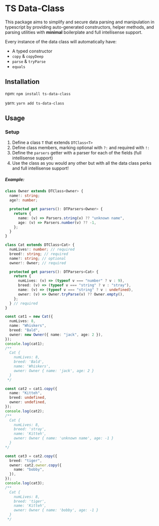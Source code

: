 # TS Data-Class

This package aims to simplify and secure data parsing and manipulation in typescript by providing auto-generated constructors, helper methods, and parsing utilities with **minimal** boilerplate and full intellisense support.

Every instance of the data class will automatically have:

- A typed constructor
- `copy` & `copyDeep`
- `parse` & `tryParse`
- `equals`

## Installation

npm: `npm install ts-data-class`

yarn: `yarn add ts-data-class`

## Usage

### Setup

1. Define a class `T` that extends `DTClass<T>`
2. Define class members, marking optional with `?:` and required with `!:`
3. Define the `parsers` getter with a parser for each of the fields (full intellisense support)
4. Use the class as you would any other but with all the data class perks and full intellisense support!

##### Example:

```typescript
class Owner extends DTClass<Owner> {
  name!: string;
  age?: number;

  protected get parsers(): DTParsers<Owner> {
    return {
      name: (v) => Parsers.string(v) ?? "unknown name",
      age: (v) => Parsers.number(v) ?? -1,
    };
  }
}

class Cat extends DTClass<Cat> {
  numLives!: number; // required
  breed!: string; // required
  name?: string; // optional
  owner!: Owner; // required

  protected get parsers(): DTParsers<Cat> {
    return {
      numLives: (v) => (typeof v === "number" ? v : 9),
      breed: (v) => (typeof v === "string" ? v : "stray"),
      name: (v) => (typeof v === "string" ? v : undefined),
      owner: (v) => Owner.tryParse(v) ?? Owner.empty(),
    };
  } // required
}

const cat1 = new Cat({
  numLives: 8,
  name: "Whiskers",
  breed: "Bald",
  owner: new Owner({ name: "jack", age: 2 }),
});
console.log(cat1);
/**
  Cat {
    numLives: 8,
    breed: 'Bald',
    name: 'Whiskers',
    owner: Owner { name: 'jack', age: 2 }
  }
 */

const cat2 = cat1.copy({
  name: "Kitteh",
  breed: undefined,
  owner: undefined,
});
console.log(cat2);
/**
  Cat {
    numLives: 8,
    breed: 'stray',
    name: 'Kitteh',
    owner: Owner { name: 'unknown name', age: -1 }
  }
*/

const cat3 = cat2.copy({
  breed: "tiger",
  owner: cat2.owner.copy({
    name: "bobby",
  }),
});
console.log(cat3);
/**
  Cat {
    numLives: 8,
    breed: 'tiger',
    name: 'Kitteh',
    owner: Owner { name: 'bobby', age: -1 }
  }
 */
```
